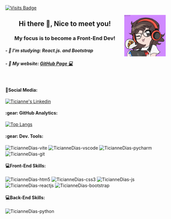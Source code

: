 [![Visits Badge](https://badges.pufler.dev/visits/TicianneDias/TicianneDias)](https://badges.pufler.dev)

<img align="right" alt="TicianneDias-img" src="image.png" style="width:130px;">
<h2 align="center"> Hi there 👋, Nice to meet you!</h2>
<h3 align="center"> My focus is to become a Front-End Dev! </h3>
<h5 align="left">- 🌱 I'm studying: React.js. and Bootstrap </h5>
<h5 align="left">- 📝 My website: <a href='https://ticiannedias.github.io/'> GitHub Page 💻</a></h5>
<br>

<h4 align="left"> 📱Social Media: </h4>
<a href="https://www.linkedin.com/in/ticianne-dias-a7a66b134/" target="_blank"><img src="https://img.shields.io/badge/LinkedIn-0077B5?style=for-the-badge&logo=linkedin&logoColor=white" alt="Ticianne's Linkedin"></a>
<br>

<h4>:gear:&nbsp;GitHub Analytics:</h4>

[![Top Langs](https://github-readme-stats.vercel.app/api/top-langs/?username=TicianneDias&layout=compact&theme=dracula)](https://github.com/anuraghazra/github-readme-stats)



<div style="display: inline_block">
  <h4>:gear:&nbsp;Dev. Tools:</h4>
  <img align="center" alt="TicianneDias-vite" src="https://img.shields.io/badge/Vite-B73BFE?style=for-the-badge&logo=vite&logoColor=FFD62E">
  <img align="center" alt="TicianneDias-vscode" src="https://img.shields.io/badge/Visual_Studio_Code-0078D4?style=for-the-badge&logo=visual%20studio%20code&logoColor=white">
  <img align="center" alt="TicianneDias-pycharm" src="https://img.shields.io/badge/PyCharm-000000.svg?&style=for-the-badge&logo=PyCharm&logoColor=lightgrey">
  <img align="center" alt="TicianneDias-git" src="https://img.shields.io/badge/GIT-E44C30?style=for-the-badge&logo=git&logoColor=white">
</div> 

<div style="display: inline_block">
  <h4>💻Front-End Skills:</h4>
  <img align="center" alt="TicianneDias-htm5" src="https://img.shields.io/badge/HTML5-E34F26?style=for-the-badge&logo=html5&logoColor=white">
  <img align="center" alt="TicianneDias-css3" src="https://img.shields.io/badge/CSS3-1572B6?style=for-the-badge&logo=css3&logoColor=white">
  <img align="center" alt="TicianneDias-js" src="https://img.shields.io/badge/JavaScript-F7DF1E?style=for-the-badge&logo=javascript&logoColor=black">
  <img align="center" alt="TicianneDias-reactjs" src="https://img.shields.io/badge/React-20232A?style=for-the-badge&logo=react&logoColor=61DAFB">
  <img align="center" alt="TicianneDias-bootstrap" src="https://img.shields.io/badge/Bootstrap-563D7C?style=for-the-badge&logo=bootstrap&logoColor=white">
</div> 

<h4>💻Back-End Skills:</h4>
<img align="center" alt="TicianneDias-python" src="https://img.shields.io/badge/Python-14354C?style=for-the-badge&logo=python&logoColor=white">
